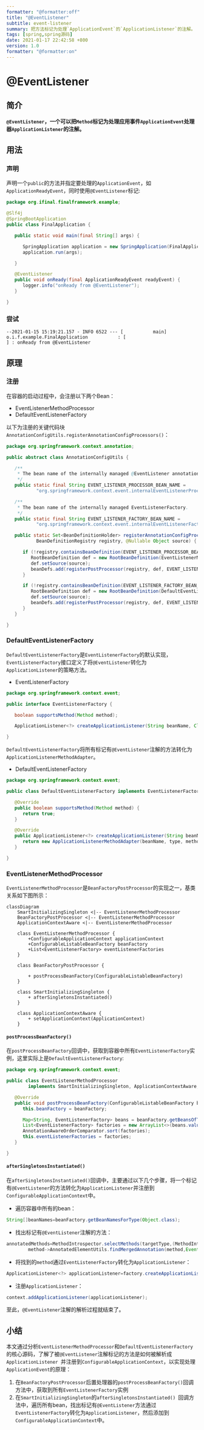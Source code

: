 ```yaml
---
formatter: "@formatter:off"
title: "@EventListener"
subtitle: event-listener 
summary: 把方法标记为处理`ApplicationEvent`的`ApplicationListener`的注解。
tags: [spring,spring源码] 
date: 2021-01-17 22:42:58 +800 
version: 1.0
formatter: "@formatter:on"
---
```


# @EventListener

## 简介

**`@EventListener`，一个可以把`Method`标记为处理应用事件`ApplicationEvent`处理器`ApplicationListener`的注解。**

## 用法

### 声明

声明一个`public`的方法并指定要处理的`ApplicationEvent`，如`ApplicationReadyEvent`，同时使用`@EventListener`标记:

```java
package org.ifinal.finalframework.example;

@Slf4j
@SpringBootApplication
public class FinalApplication {

   public static void main(final String[] args) {

      SpringApplication application = new SpringApplication(FinalApplication.class);
      application.run(args);

   }

   @EventListener
   public void onReady(final ApplicationReadyEvent readyEvent) {
      logger.info("onReady from @EventListener");
   }

}
```

### 尝试

```shell
--2021-01-15 15:19:21.157 - INFO 6522 --- [           main] o.i.f.example.FinalApplication           : [                                      ] : onReady from @EventListener
```

## 原理

### 注册

在容器的启动过程中，会注册以下两个Bean：

* EventListenerMethodProcessor
* DefaultEventListenerFactory

以下为注册的关键代码块`AnnotationConfigUtils.registerAnnotationConfigProcessors()`：

```java
package org.springframework.context.annotation;

public abstract class AnnotationConfigUtils {

   /**
    * The bean name of the internally managed @EventListener annotation processor.
    */
   public static final String EVENT_LISTENER_PROCESSOR_BEAN_NAME =
           "org.springframework.context.event.internalEventListenerProcessor";

   /**
    * The bean name of the internally managed EventListenerFactory.
    */
   public static final String EVENT_LISTENER_FACTORY_BEAN_NAME =
           "org.springframework.context.event.internalEventListenerFactory";

   public static Set<BeanDefinitionHolder> registerAnnotationConfigProcessors(
           BeanDefinitionRegistry registry, @Nullable Object source) {

      if (!registry.containsBeanDefinition(EVENT_LISTENER_PROCESSOR_BEAN_NAME)) {
         RootBeanDefinition def = new RootBeanDefinition(EventListenerMethodProcessor.class);
         def.setSource(source);
         beanDefs.add(registerPostProcessor(registry, def, EVENT_LISTENER_PROCESSOR_BEAN_NAME));
      }

      if (!registry.containsBeanDefinition(EVENT_LISTENER_FACTORY_BEAN_NAME)) {
         RootBeanDefinition def = new RootBeanDefinition(DefaultEventListenerFactory.class);
         def.setSource(source);
         beanDefs.add(registerPostProcessor(registry, def, EVENT_LISTENER_FACTORY_BEAN_NAME));
      }
   }

}
```

### DefaultEventListenerFactory

`DefaultEventListenerFactory`是`EventListenerFactory`的默认实现，`EventListenerFactory`接口定义了将`@EventListener`转化为`ApplicationListener`的策略方法。

* EventListenerFactory

```java
package org.springframework.context.event;

public interface EventListenerFactory {

   boolean supportsMethod(Method method);

   ApplicationListener<?> createApplicationListener(String beanName, Class<?> type, Method method);

}
```

`DefaultEventListenerFactory`将所有标记有`@EventListener`注解的方法转化为`ApplicationListenerMethodAdapter`。

* DefaultEventListenerFactory

```java
package org.springframework.context.event;

public class DefaultEventListenerFactory implements EventListenerFactory, Ordered {

   @Override
   public boolean supportsMethod(Method method) {
      return true;
   }

   @Override
   public ApplicationListener<?> createApplicationListener(String beanName, Class<?> type, Method method) {
      return new ApplicationListenerMethodAdapter(beanName, type, method);
   }

}
```

### EventListenerMethodProcessor

`EventListenerMethodProcessor`是`BeanFactoryPostProcessor`的实现之一，基类关系如下图所示：

```mermaid
classDiagram
    SmartInitializingSingleton <|-- EventListenerMethodProcessor
    BeanFactoryPostProcessor <|-- EventListenerMethodProcessor
    ApplicationContextAware <|-- EventListenerMethodProcessor
    
    class EventListenerMethodProcessor {
        +ConfigurableApplicationContext applicationContext
        +ConfigurableListableBeanFactory beanFactory
        +List<EventListenerFactory> eventListenerFactories
    }
    
    class BeanFactoryPostProcessor {
        
        + postProcessBeanFactory(ConfigurableListableBeanFactory)
    }
    
    class SmartInitializingSingleton {
        + afterSingletonsInstantiated()
    }
    
    class ApplicationContextAware {
        + setApplicationContext(ApplicationContext)
    }
```

#### `postProcessBeanFactory()`

在`postProcessBeanFactory`回调中，获取到容器中所有`EventListenerFactory`实例，这里实际上是`DefaultEventListenerFactory`:

```java
package org.springframework.context.event;

public class EventListenerMethodProcessor
        implements SmartInitializingSingleton, ApplicationContextAware, BeanFactoryPostProcessor {

   @Override
   public void postProcessBeanFactory(ConfigurableListableBeanFactory beanFactory) {
      this.beanFactory = beanFactory;

      Map<String, EventListenerFactory> beans = beanFactory.getBeansOfType(EventListenerFactory.class, false, false);
      List<EventListenerFactory> factories = new ArrayList<>(beans.values());
      AnnotationAwareOrderComparator.sort(factories);
      this.eventListenerFactories = factories;
   }

}
```

#### `afterSingletonsInstantiated()`

在`afterSingletonsInstantiated()`回调中，主要通过以下几个步骤，将一个标记有`@EventListener`的方法转化为`ApplicationListener`并注册到`ConfigurableApplicationContext`中。

* 遍历容器中所有的bean：

```java
String[]beanNames=beanFactory.getBeanNamesForType(Object.class);
```

* 找出标记有`@EventListener`注解的方法：

```java
annotatedMethods=MethodIntrospector.selectMethods(targetType,(MethodIntrospector.MetadataLookup<EventListener>)
        method->AnnotatedElementUtils.findMergedAnnotation(method,EventListener.class));
```

* 将找到的`method`通过`EventListenerFactory`转化为`ApplicationListener`：

```java
ApplicationListener<?> applicationListener=factory.createApplicationListener(beanName,targetType,methodToUse);
```

* 注册`ApplicationListener`：

```java
context.addApplicationListener(applicationListener);
```

至此，`@EventListener`注解的解析过程就结束了。

## 小结

本文通过分析`EventListenerMethodProcessor`和`DefaultEventListenerFactory`的核心源码，了解了被`@EventListener`注解标记的方法是如何被解析成`ApplicationListener
`并注册到`ConfigurableApplicationContext`，以实现处理`ApplicationEvent`的原理：

1. 在`BeanFactoryPostProcessor`后置处理器的`postProcessBeanFactory()`回调方法中，获取到所有`EventListenerFactory`实例
2. 在`SmartInitializingSingleton`的`afterSingletonsInstantiated()
   `回调方法中，遍历所有bean，找出标记有`@EventListener`方法通过`EventListenerFactory`转化为`ApplicationListener`，然后添加到`ConfigurableApplicationContext`中。
